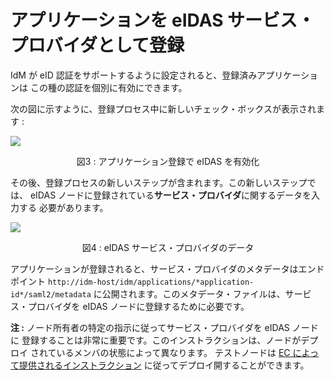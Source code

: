 # アプリケーションを eIDAS サービス・プロバイダとして登録

IdM が eID 認証をサポートするように設定されると、登録済みアプリケーションは
この種の認証を個別に有効にできます。

次の図に示すように、登録プロセス中に新しいチェック・ボックスが表示されます :

![](https://raw.githubusercontent.com/ging/fiware-idm/master/doc/resources/eidas_registration.png)

<p align="center">図3 : アプリケーション登録で eIDAS を有効化</p>

その後、登録プロセスの新しいステップが含まれます。この新しいステップでは、
eIDAS ノードに登録されている**サービス・プロバイダ**に関するデータを入力する
必要があります。

![](https://raw.githubusercontent.com/ging/fiware-idm/master/doc/resources/eidas_data.png)

<p align="center">図4 : eIDAS サービス・プロバイダのデータ</p>

アプリケーションが登録されると、サービス・プロバイダのメタデータはエンドポイント
`http://idm-host/idm/applications/*application-id*/saml2/metadata`
に公開されます。このメタデータ・ファイルは、サービス・プロバイダを eIDAS
ノードに登録するために必要です。

**注 :** ノード所有者の特定の指示に従ってサービス・プロバイダを eIDAS ノードに
登録することは非常に重要です。このインストラクションは、ノードがデプロイ
されているメンバの状態によって異なります。 テストノードは
[EC によって提供されるインストラクション](https://ec.europa.eu/cefdigital/wiki/display/CEFDIGITAL/eIDAS-Node+Integration+Package)
に従ってデプロイ開することができます。

